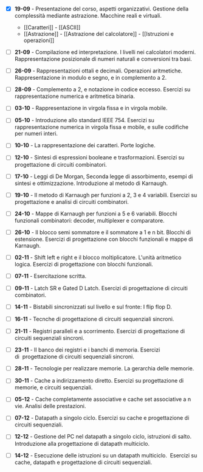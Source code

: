 
- [x] **19-09** - Presentazione del corso, aspetti organizzativi. Gestione della complessità mediante astrazione. Macchine reali e virtuali.
	- [[Caratteri]] - [[ASCII]]
	- [[Astrazione]] - [[Astrazione del calcolatore]] - [[Istruzioni e operazioni]]

- [ ] **21-09** - Compilazione ed interpretazione. I livelli nei calcolatori moderni. Rappresentazione posizionale di numeri naturali e conversioni tra basi.

- [ ] **26-09** - Rappresentazioni ottali e decimali. Operazioni aritmetiche. Rappresentazione in modulo e segno, e in complemento a 2.

- [ ] **28-09** - Complemento a 2, e notazione in codice eccesso. Esercizi su rappresentazione numerica e aritmetica binaria.

- [ ] **03-10** - Rappresentazione in virgola fissa e in virgola mobile.

- [ ] **05-10** - Introduzione allo standard IEEE 754. Esercizi su rappresentazione numerica in virgola fissa e mobile, e sulle codifiche per numeri interi.

- [ ] **10-10** - La rappresentazione dei caratteri. Porte logiche.

- [ ] **12-10** - Sintesi di espressioni booleane e trasformazioni. Esercizi su progettazione di circuiti combinatori.

- [ ] **17-10** - Leggi di De Morgan, Seconda legge di assorbimento, esempi di sintesi e ottimizzazione. Introduzione al metodo di Karnaugh.

- [ ] **19-10** - Il metodo di Karnaugh per funzioni a 2, 3 e 4 variabili. Esercizi su progettazione e analisi di circuiti combinatori.

- [ ] **24-10** - Mappe di Karnaugh per funzioni a 5 e 6 variabili. Blocchi funzionali combinatori: decoder, multiplexer e comparatore.

- [ ] **26-10** - Il blocco semi sommatore e il sommatore a 1 e n bit. Blocchi di estensione. Esercizi di progettazione con blocchi funzionali e mappe di Karnaugh.

- [ ] **02-11** - Shift left e right e il blocco moltiplicatore. L'unità aritmetico logica. Esercizi di progettazione con blocchi funzionali.

- [ ] **07-11** - Esercitazione scritta.

- [ ] **09-11** - Latch SR e Gated D Latch. Esercizi di progettazione di circuiti combinatori.

- [ ] **14-11** - Bistabili sincronizzati sul livello e sul fronte: I flip flop D.

- [ ] **16-11** - Tecnche di progettazione di circuiti sequenziali sincroni.

- [ ] **21-11** - Registri paralleli e a scorrimento. Esercizi di progettazione di circuiti sequenziali sincroni.

- [ ] **23-11** - Il banco dei registri e i banchi di memoria. Esercizi di  progettazione di circuiti sequenziali sincroni.

- [ ] **28-11** - Tecnologie per realizzare memorie. La gerarchia delle memorie.

- [ ] **30-11** - Cache a indirizzamento diretto. Esercizi su progettazione di memorie, e circuiti sequenziali.

- [ ] **05-12** - Cache completamente associative e cache set associative a n vie. Analisi delle prestazioni.

- [ ] **07-12** - Datapath a singolo ciclo. Esercizi su cache e progettazione di circuiti sequenziali.

- [ ] **12-12** - Gestione del PC nel datapath a singolo ciclo, istruzioni di salto. Introduzione alla progettazione di datapath multiciclo.

- [ ] **14-12** - Esecuzione delle istruzioni su un datapath multiciclo.  Esercizi su cache, datapath e progettazione di circuiti sequenziali.